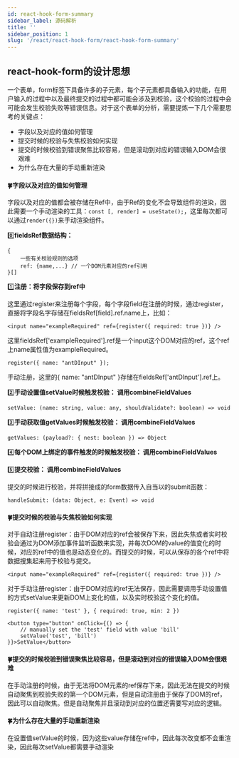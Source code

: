 ```yaml
---
id: react-hook-form-summary
sidebar_label: 源码解析
title: ''
sidebar_position: 1
slug: '/react/react-hook-form/react-hook-form-summary'
---
```


## react-hook-form的设计思想
一个表单，form标签下具备许多的子元素，每个子元素都具备输入的功能，在用户输入的过程中以及最终提交的过程中都可能会涉及到校验，这个校验的过程中会可能会发生校验失败等错误信息。对于这个表单的分析，需要提炼一下几个需要思考的关键点：
- 字段以及对应的值如何管理
- 提交时候的校验与失焦校验如何实现
- 提交的时候校验到错误聚焦比较容易，但是滚动到对应的错误输入DOM会很艰难
- 为什么存在大量的手动重新渲染

#### 🍀字段以及对应的值如何管理
字段以及对应的值都会被存储在Ref中，由于Ref的变化不会导致组件的渲染，因此需要一个手动渲染的工具：`const [, render] = useState();`，这里每次都可以通过`render({})`来手动渲染组件。

0️⃣**fieldsRef数据结构：**

```
{
    一些有关校验规则的选项
    ref: {name,...} // 一个DOM元素对应的ref引用
}[]
```

1️⃣**注册：将字段保存到ref中**

这里通过register来注册每个字段，每个字段field在注册的时候，通过register，直接将字段名字存储在fieldsRef[field].ref.name上，比如：

```
<input name="exampleRequired" ref={register({ required: true })} />
```
这里fieldsRef['exampleRequired'].ref是一个input这个DOM对应的ref，这个ref上name属性值为exampleRequired。

```
register({ name: "antDInput" });
```
手动注册，这里的{ name: "antDInput" }存储在fieldsRef['antDInput'].ref上。

2️⃣**手动设置值setValue时候触发校验： 调用combineFieldValues**
```
setValue: (name: string, value: any, shouldValidate?: boolean) => void
```

3️⃣**手动获取值getValues时候触发校验： 调用combineFieldValues**
```
getValues: (payload?: { nest: boolean }) => Object
```

4️⃣**每个DOM上绑定的事件触发的时候触发校验： 调用combineFieldValues**

5️⃣**提交校验： 调用combineFieldValues**

提交的时候进行校验，并将拼接成的form数据传入自当以的submit函数：

```
handleSubmit: (data: Object, e: Event) => void
```

#### 🍀提交时候的校验与失焦校验如何实现
对于自动注册register：由于DOM对应的ref会被保存下来，因此失焦或者实时校验会通过为DOM添加事件监听函数来实现，并每次DOM的value的值变化的时候，对应的ref中的值也是动态变化的。而提交的时候，可以从保存的各个ref中将数据搜集起来用于校验与提交。

```
<input name="exampleRequired" ref={register({ required: true })} />
```
对于手动注册register：由于DOM对应的ref无法保存，因此需要调用手动设置值的方式setValue来更新DOM上变化的值，以及实时校验这个变化的值。

```
register({ name: 'test' }, { required: true, min: 2 })

<button type="button" onClick={() => {
    // manually set the 'test' field with value 'bill'
    setValue('test', 'bill')
}}>SetValue</button>
```

#### 🍀提交的时候校验到错误聚焦比较容易，但是滚动到对应的错误输入DOM会很艰难
在手动注册的时候，由于无法将DOM元素的ref保存下来，因此无法在提交的时候自动聚焦到校验失败的第一个DOM元素，但是自动注册由于保存了DOM的ref，因此可以自动聚焦。但是自动聚焦并且滚动到对应的位置还需要写对应的逻辑。

#### 🍀为什么存在大量的手动重新渲染
在设置值setValue的时候，因为这些value存储在ref中，因此每次改变都不会重渲染，因此每次setValue都需要手动渲染

